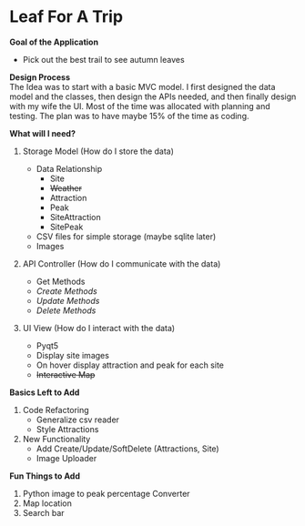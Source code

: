 # Leaf For A Trip

**Goal of the Application**
- Pick out the best trail to see autumn leaves

**Design Process**
<br />
The Idea was to start with a basic MVC model. I first designed the data model and the classes, then design the APIs needed, and then finally design with my wife the UI. Most of the time was allocated with planning and testing. The plan was to have maybe 15% of the time as coding.

**What will I need?**

1. Storage Model (How do I store the data)
	- Data Relationship
		- Site
		- ~~Weather~~
		- Attraction
		- Peak
		- SiteAttraction
		- SitePeak
	- CSV files for simple storage (maybe sqlite later)
	- Images

2. API Controller (How do I communicate with the data)
	- Get Methods
	- *Create Methods*
	- *Update Methods*
	- *Delete Methods*

3. UI View (How do I interact with the data)
	- Pyqt5
	- Display site images
	- On hover display attraction and peak for each site
	- ~~Interactive Map~~

**Basics Left to Add**

1. Code Refactoring 
	- Generalize csv reader
	- Style Attractions
2. New Functionality
	- Add Create/Update/SoftDelete (Attractions, Site)
	- Image Uploader

**Fun Things to Add**

1. Python image to peak percentage Converter
2. Map location
3. Search bar